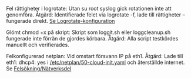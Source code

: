 Fel rättigheter i logrotate: Utan su root syslog gick rotationen inte att genomföra.
 Åtgärd: Identifierade felet via logrotate -f, lade till rättigheter – fungerade direkt.
 [Se Logrotate-konfiguration](./Logrotate.md)

Glömt chmod +x på skript: Skript som loggit.sh eller loggcleanup.sh fungerade inte förrän de gjordes körbara.
 Åtgärd: Alla script testkördes manuellt och verifierades.

Felkonfigurerad netplan: Vid omstart försvann IP på eth1.
 Åtgärd: Lade till eth1: dhcp4: yes i [/etc/netplan/50-cloud-init.yaml](./config/50-cloud-init.yaml) och återställde internet.
 Se [Felsökning/Nätverksdel](./config/50-cloud-init.yaml)